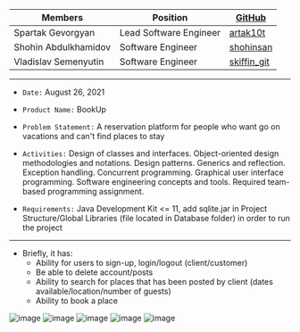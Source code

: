 | Members | Position | [GitHub]() |
| ----------- | ----------- | ----------- |
| Spartak Gevorgyan | Lead Software Engineer | [artak10t](https://github.com/artak10t) | 
| Shohin Abdulkhamidov | Software Engineer | [shohinsan](https://github.com/shohinsan) |
| Vladislav Semenyutin | Software Engineer | [skiffin_git](https://github.com/skiffin-git) |

---

- `Date:` August 26, 2021

- `Product Name:` BookUp

- `Problem Statement:` A reservation platform for people who want go on vacations and can't find places to stay

- `Activities:` Design of classes and interfaces. Object-oriented design methodologies and notations. Design patterns. Generics and reflection. Exception handling. Concurrent programming. Graphical user interface programming. Software engineering concepts and tools. Required team-based programming assignment.

- `Requirements:` Java Development Kit <= 11, add sqlite.jar in Project Structure/Global Libraries (file located in Database folder) in order to run the project 

---

- Briefly, it has:
  * Ability for users to sign-up, login/logout (client/customer)
  * Be able to delete account/posts
  * Ability to search for places that has been posted by client (dates available/location/number of guests)
  * Ability to book a place

![image](https://user-images.githubusercontent.com/22685770/145927761-01cd1413-e260-47aa-a27b-4b69776352e9.png)
![image](https://user-images.githubusercontent.com/22685770/145928180-f2fad015-ec4c-4598-9df4-0cae8b8a7733.png)
![image](https://user-images.githubusercontent.com/22685770/145928225-e67c2ecf-4ce6-4f31-a1b2-b6a50097cd69.png)
![image](https://user-images.githubusercontent.com/22685770/145928261-910bcb9e-15ad-482a-a6df-3ed76fc4ec65.png)
![image](https://user-images.githubusercontent.com/22685770/145928313-890bf5b6-5806-4240-ad71-9dfa883c9397.png)


